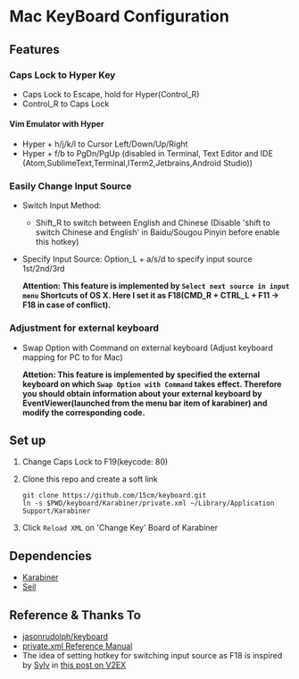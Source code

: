 # Mac KeyBoard Configuration

## Features

### Caps Lock to Hyper Key

- Caps Lock to Escape, hold for Hyper(Control_R)
- Control_R to Caps Lock

#### Vim Emulator with Hyper

- Hyper + h/j/k/l to Cursor Left/Down/Up/Right
- Hyper + f/b to PgDn/PgUp (disabled in Terminal, Text Editor and IDE
 (Atom,SublimeText,Terminal,ITerm2,Jetbrains,Android Studio))

### Easily Change Input Source

- Switch Input Method:
    - Shift_R to switch between English and Chinese (Disable 'shift to switch Chinese and English' in Baidu/Sougou Pinyin before enable this hotkey)

- Specify Input Source: Option_L + a/s/d to specify input source 1st/2nd/3rd

    __Attention: This feature is implemented by `Select next source in input menu` Shortcuts of OS X.
    Here I set it as F18(CMD_R + CTRL_L + F11 -> F18 in case of conflict).__

### Adjustment for external keyboard

- Swap Option with Command on external keyboard (Adjust keyboard mapping for PC to for Mac)

    __Attetion: This feature is implemented by specified the external keyboard on which `Swap Option with Command` takes effect. Therefore you should obtain information about your external keyboard by EventViewer(launched from the menu bar item of karabiner) and modify the corresponding code.__

## Set up

1. Change Caps Lock to F19(keycode: 80)

2. Clone this repo and create a soft link
    ```
    git clone https://github.com/15cm/keyboard.git
    ln -s $PWD/keyboard/Karabiner/private.xml ~/Library/Application Support/Karabiner
    ```

3. Click `Reload XML` on 'Change Key' Board of Karabiner

## Dependencies

* [Karabiner](https://pqrs.org/osx/karabiner/)
* [Seil](https://pqrs.org/osx/karabiner/seil.html.en)

## Reference & Thanks To

- [jasonrudolph/keyboard](https://github.com/jasonrudolph/keyboard)
- [private.xml Reference Manual](https://pqrs.org/osx/karabiner/xml.html.en)
- The idea of setting hotkey for switching input source as F18 is inspired by [Sylv](https://v2ex.com/member/Sylv) in [this post on V2EX](https://v2ex.com/t/205046)
